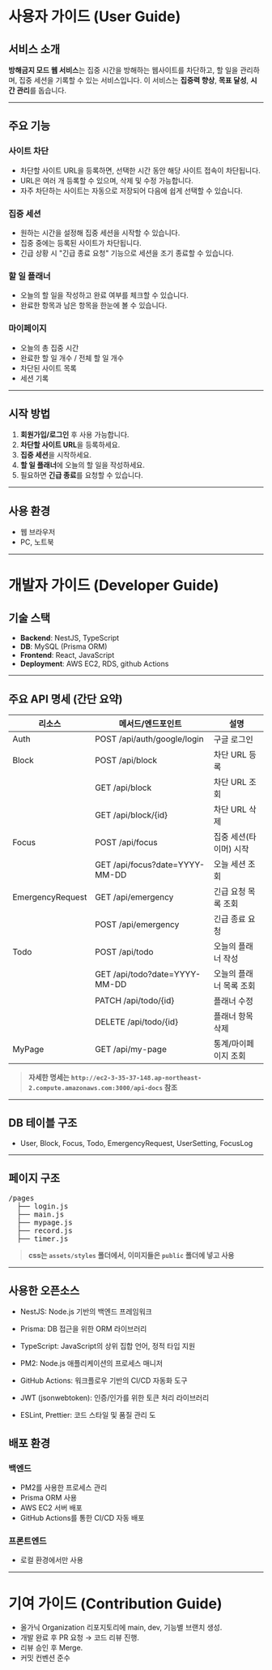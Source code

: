 # 사용자 가이드 (User Guide)

## 서비스 소개

**방해금지 모드 웹 서비스**는 집중 시간을 방해하는 웹사이트를 차단하고, 할 일을 관리하며, 집중 세션을 기록할 수 있는 서비스입니다.
이 서비스는 **집중력 향상**, **목표 달성**, **시간 관리**를 돕습니다.

---

## 주요 기능

### 사이트 차단

* 차단할 사이트 URL을 등록하면, 선택한 시간 동안 해당 사이트 접속이 차단됩니다.
* URL은 여러 개 등록할 수 있으며, 삭제 및 수정 가능합니다.
* 자주 차단하는 사이트는 자동으로 저장되어 다음에 쉽게 선택할 수 있습니다.

### 집중 세션

* 원하는 시간을 설정해 집중 세션을 시작할 수 있습니다.
* 집중 중에는 등록된 사이트가 차단됩니다.
* 긴급 상황 시 "긴급 종료 요청" 기능으로 세션을 조기 종료할 수 있습니다.

### 할 일 플래너

* 오늘의 할 일을 작성하고 완료 여부를 체크할 수 있습니다.
* 완료한 항목과 남은 항목을 한눈에 볼 수 있습니다.

### 마이페이지

* 오늘의 총 집중 시간
* 완료한 할 일 개수 / 전체 할 일 개수
* 차단된 사이트 목록
* 세션 기록

---

## 시작 방법

1. **회원가입/로그인** 후 사용 가능합니다.
2. **차단할 사이트 URL**을 등록하세요.
3. **집중 세션**을 시작하세요.
4. **할 일 플래너**에 오늘의 할 일을 작성하세요.
5. 필요하면 **긴급 종료**를 요청할 수 있습니다.

---

## 사용 환경

* 웹 브라우저
* PC, 노트북

---

# 개발자 가이드 (Developer Guide)

## 기술 스택

* **Backend**: NestJS, TypeScript
* **DB**: MySQL (Prisma ORM)
* **Frontend**: React, JavaScript
* **Deployment**: AWS EC2, RDS, github Actions

---

## 주요 API 명세 (간단 요약)

| 리소스              | 메서드/엔드포인트                          | 설명          |
| ---------------- | ---------------------------------- | ----------- |
| Auth             | POST /api/auth/google/login        | 구글 로그인       |
| Block            | POST /api/block                    | 차단 URL 등록   |
|                  | GET /api/block                     | 차단 URL 조회   |
|                  | GET /api/block/{id}                | 차단 URL 삭제  |
| Focus            | POST /api/focus                    | 집중 세션(타이머) 시작    |
|                  | GET /api/focus?date=YYYY-MM-DD     | 오늘 세션 조회      |
| EmergencyRequest | GET /api/emergency                 | 긴급 요청 목록 조회    |
|                  | POST /api/emergency                | 긴급 종료 요청    |
| Todo             | POST /api/todo                     | 오늘의 플래너 작성      |
|                  | GET /api/todo?date=YYYY-MM-DD      | 오늘의 플래너 목록 조회      |
|                  | PATCH /api/todo/{id}               | 플래너 수정      |
|                  | DELETE /api/todo/{id}              | 플래너 항목 삭제      |
| MyPage           | GET /api/my-page                   | 통계/마이페이지 조회 |

> **자세한 명세는 `http://ec2-3-35-37-148.ap-northeast-2.compute.amazonaws.com:3000/api-docs` 참조**

---

## DB 테이블 구조

* User, Block, Focus, Todo, EmergencyRequest, UserSetting, FocusLog

---

## 페이지 구조
<pre>
/pages
  ├── login.js
  ├── main.js
  ├── mypage.js
  ├── record.js
  ├── timer.js </pre>

> **css는 `assets/styles` 폴더에서, 이미지들은 `public` 폴더에 넣고 사용**

---

## 사용한 오픈소스

- NestJS: Node.js 기반의 백엔드 프레임워크

- Prisma: DB 접근을 위한 ORM 라이브러리

- TypeScript: JavaScript의 상위 집합 언어, 정적 타입 지원

- PM2: Node.js 애플리케이션의 프로세스 매니저

- GitHub Actions: 워크플로우 기반의 CI/CD 자동화 도구

- JWT (jsonwebtoken): 인증/인가를 위한 토큰 처리 라이브러리

- ESLint, Prettier: 코드 스타일 및 품질 관리 도

## 배포 환경

### 백엔드
- PM2를 사용한 프로세스 관리
- Prisma ORM 사용
- AWS EC2 서버 배포
- GitHub Actions를 통한 CI/CD 자동 배포

### 프론트엔드
- 로컬 환경에서만 사용

---

# 기여 가이드 (Contribution Guide)

- 올가닉 Organization 리포지토리에 main, dev, 기능별 브랜치 생성.
- 개발 완료 후 PR 요청 → 코드 리뷰 진행.
- 리뷰 승인 후 Merge.
- 커밋 컨벤션 준수


